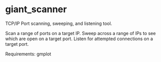 # giant_scanner
TCP/IP Port scanning, sweeping, and listening tool.

Scan a range of ports on a target IP.
Sweep across a range of IPs to see which are open on a target port.
Listen for attempted connections on a target port.

Requirements: 
gmplot
